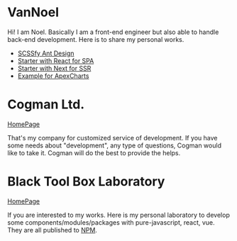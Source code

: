 # VanNoel

Hi! I am Noel. Basically I am a front-end engineer but also able to handle back-end development. Here is to share my personal works.

- [SCSSfy Ant Design](https://github.com/vannoel/scssfy-ant-design)
- [Starter with React for SPA](https://github.com/vannoel/starter-react-spa)
- [Starter with Next for SSR](https://github.com/vannoel/starter-react-next)
- [Example for ApexCharts](https://github.com/vannoel/material_fe_trainging_chart)

# Cogman Ltd.

[HomePage](https://cogmantech.github.io/)

That's my company for customized service of development. If you have some needs about "development", any type of questions, Cogman would like to take it. Cogman will do the best to provide the helps.

# Black Tool Box Laboratory

[HomePage](https://blacktoolboxlaboratory.github.io/)

If you are interested to my works. Here is my personal laboratory to develop some components/modules/packages with pure-javascript, react, vue. They are all published to [NPM](https://www.npmjs.com/org/blacktoolbox).
